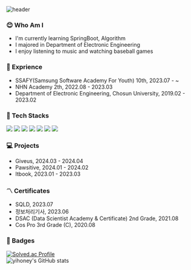 ![header](https://capsule-render.vercel.app/api?type=soft&color=timeAuto&height=150&section=header&text=yihoney&fontSize=60&animation=blinking)

### :blush: Who Am I
- I'm currently learning SpringBoot, Algorithm
- I majored in Department of Electronic Engineering
- I enjoy listening to music and watching baseball games

### :speech_balloon: Exprience 
- SSAFY(Samsung Software Academy For Youth) 10th, 2023.07 - ~
- NHN Academy 2th, 2022.08 - 2023.03
- Department of Electronic Engineering, Chosun University, 2019.02 - 2023.02

### :muscle: Tech Stacks
<img src="https://img.shields.io/badge/Java-000000?style=for-the-badge&logo=openjdk&logoColor=white"/>
<img src="https://img.shields.io/badge/Spring-6DB33F?style=for-the-badge&logo=spring&logoColor=white"/>
<img src="https://img.shields.io/badge/Hibernate-59666C?style=for-the-badge&logo=Hibernate&logoColor=white"/>
<img src="https://img.shields.io/badge/MySQL-07405E?style=for-the-badge&logo=mysql&logoColor=white"/>
<img src="https://img.shields.io/badge/docker-%230db7ed.svg?style=for-the-badge&logo=docker&logoColor=white"/>
<img src="https://img.shields.io/badge/Jenkins-D24939?style=for-the-badge&logo=Jenkins&logoColor=white"/>
<img src="https://img.shields.io/badge/Jira-0052CC?style=for-the-badge&logo=Jira&logoColor=white"/>


### :computer: Projects
- Giveus, 2024.03 - 2024.04
- Pawsitive, 2024.01 - 2024.02
- Itbook, 2023.01 - 2023.03

### :part_alternation_mark: Certificates
- SQLD, 2023.07
- 정보처리기사, 2023.06
- DSAC (Data Scientist Academy & Certificate) 2nd Grade, 2021.08
- Cos Pro 3rd Grade (C), 2020.08

### :thought_balloon: Badges
[![Solved.ac Profile](http://mazassumnida.wtf/api/generate_badge?boj=leehoney)](https://solved.ac/leehoney) <br>
![yihoney's GitHub stats](https://github-readme-stats.vercel.app/api?username=yihoney&show_icons=true&theme=dark)

